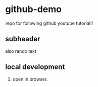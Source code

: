 # github-demo
repo for following github youtube tutorial!!

## subheader

also rando text

## local development

1. open in browser.

